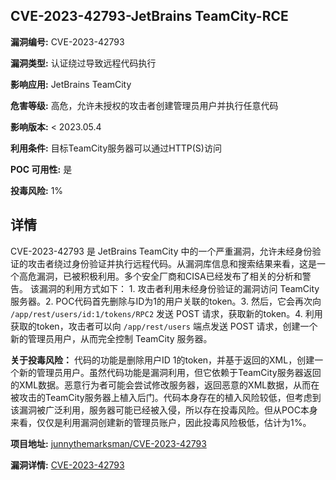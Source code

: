 ## CVE-2023-42793-JetBrains TeamCity-RCE

**漏洞编号:** CVE-2023-42793

**漏洞类型:** 认证绕过导致远程代码执行

**影响应用:** JetBrains TeamCity

**危害等级:** 高危，允许未授权的攻击者创建管理员用户并执行任意代码

**影响版本:** < 2023.05.4

**利用条件:** 目标TeamCity服务器可以通过HTTP(S)访问

**POC 可用性:** 是

**投毒风险:** 1%

## 详情

CVE-2023-42793 是 JetBrains TeamCity 中的一个严重漏洞，允许未经身份验证的攻击者绕过身份验证并执行远程代码。从漏洞库信息和搜索结果来看，这是一个高危漏洞，已被积极利用。多个安全厂商和CISA已经发布了相关的分析和警告。 该漏洞的利用方式如下： 1. 攻击者利用未经身份验证的漏洞访问 TeamCity 服务器。2.  POC代码首先删除与ID为1的用户关联的token。3.  然后，它会再次向 `/app/rest/users/id:1/tokens/RPC2` 发送 POST 请求，获取新的token。4.  利用获取的token，攻击者可以向 `/app/rest/users` 端点发送 POST 请求，创建一个新的管理员用户，从而完全控制 TeamCity 服务器。 

**关于投毒风险：**
代码的功能是删除用户ID 1的token，并基于返回的XML，创建一个新的管理员用户。虽然代码功能是漏洞利用，但它依赖于TeamCity服务器返回的XML数据。恶意行为者可能会尝试修改服务器，返回恶意的XML数据，从而在被攻击的TeamCity服务器上植入后门。代码本身存在的植入风险较低，但考虑到该漏洞被广泛利用，服务器可能已经被入侵，所以存在投毒风险。但从POC本身来看，仅仅是利用漏洞创建新的管理员账户，因此投毒风险极低，估计为1%。

**项目地址:** [junnythemarksman/CVE-2023-42793](https://github.com/junnythemarksman/CVE-2023-42793)

**漏洞详情:** [CVE-2023-42793](https://nvd.nist.gov/vuln/detail/CVE-2023-42793)